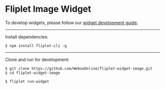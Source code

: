 # Fliplet Image Widget

To develop widgets, please follow our [widget development guide](https://github.com/WebooOnline/fliplet-cli).

---

Install dependencies:

```
$ npm install fliplet-cli -g
```

---


Clone and run for development:

```
$ git clone https://github.com/WebooOnline/fliplet-widget-image.git
$ cd fliplet-widget-image

$ fliplet run-widget
```